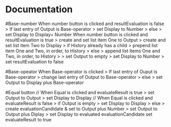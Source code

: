 #	Documentation

#Base-number
When number button is clicked and resultEvaluation is false
	>	If last entry of Output is Base-operator
	>		set Display to Number
	>	else
	> 		set Display to Display+ Number
When number button is clicked and resultEvaluation is true
	>	create and set list item One to Output
	>	create and set list item Two to Display
	>	if History already has a child
	>		prepend list item One and Two, in order, to History
	>	else
	>		append list items One and Two, in order, to History
	>
	> 	set Output to empty
	> 	set Display to Number
	> 	set resultEvaluation to false

#Base-opeator
When Base-operator is clicked
	> 	If last entry of Ouput is Base-operator
	>		change last entry of Output to Base-operator
	>	else
	>		set Output to Display plus Base-operator

#Equal button
//	When Equal is clicked and evaluateResult is true
	>	set Output to Output
	>	set Display to Display
//	When Equal is clicked and evaluateResult is false
	>	if Output is empty
	>		set Display to Display
	>	else
	>		create evaluationCandidate & set to Output plus Number
	>		set Output to Output plus Diplay
	>		set Display to evaluated evaluationCandidate
			set evaluateResult to true
